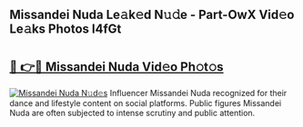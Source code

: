 ## Missandei Nuda Le𝚊k𝚎d N𝚞𝚍e - Part-OwX Vid𝚎o Le𝚊ks Photos l4fGt

# <h2><a href="http://fbf0at.evod.top/?m=Missandei+Nuda">🔗 👉🔴 Missandei Nuda Vid𝚎o Ph𝚘t𝚘s</a></h2>

[![Missandei Nuda N𝚞d𝚎s](https://i.imgur.com/8V9OHl7.gif)](http://fbf0at.evod.top/?m=Missandei+Nuda)
Influencer Missandei Nuda recognized for their dance and lifestyle content on social platforms. Public figures Missandei Nuda are often subjected to intense scrutiny and public attention. 
